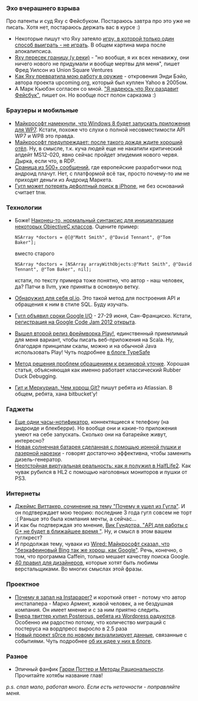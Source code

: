 ### Эхо вчерашнего взрыва
Про патенты и суд Яху с Фейсбуком. Постараюсь завтра про это уже не писать. Хотя нет, постараюсь держать вас в курсе :)

* Некоторые пишут что Яху затеяло [игру, в которой только один способ выиграть - не играть](http://www.feld.com/wp/archives/2012/03/games-where-the-only-winning-move-is-not-to-play.html). В общем картина мира после апокалипсиса.
* [Яху пересек границу (у реки)](http://www.avc.com/a_vc/2012/03/yahoo-crosses-the-line.html) - "но вообще, я их всех ненавижу, они ничего нового не придумали и вообще мертвы для меня", пишет Фред Уилсон из Union Square Ventures
* [Как Яху превратила мою работу в оружие](http://www.wired.com/epicenter/2012/03/opinion-baio-yahoo-patent-lie/) - откровения Энди Бэйо, автора проекта upcoming.org, который был куплен Yahoo в 2005ом.
* А Марк Кьюбэн согласен со мной. ["Я надеюсь что Яху раздавит Фейсбук"](http://blogmaverick.com/2012/03/13/i-hope-yahoo-crushes-facebook-in-its-patent-suit/), пишет он. Но вообще пост полон сарказма :)

### Браузеры и мобильные
* [Майкрософт намекнули, что Windows 8 будет запускать приложения для WP7](http://www.extremetech.com/computing/122289-microsoft-hints-that-windows-8-will-run-windows-phone-7-apps). Кстати, похоже что слухи о полной несовместимости API WP7 и WP8 это правда.
* [Майкрософт предупреждает: после такого дождя ждите хороший отёл](http://www.zdnet.com/blog/security/microsoft-warns-expect-exploits-for-critical-windows-worm-hole/10745). Ну, в смысле, т.к. куча людей еще не накатили критический апдейт MS12-020, явно сейчас пройдет эпидемия нового червя. Дырка, если что, в RDP.
* [Сраница из 500+ сообщений](https://groups.google.com/a/googleproductforums.com/forum/#!category-topic/checkout-merchant/selling-with-google-checkout/AM5NpAx6wpw), где европейские разработчики под андроид плачут. Нет, с платформой всё так, просто почему-то им не приходят деньги из Андроид Маркета.
* [Гугл может потерять дефолтный поиск в iPhone](http://thenextweb.com/apple/2012/03/13/the-ftc-subpoena-of-apple-could-spell-the-end-of-googles-default-search-status-on-the-iphone/), не без оснований считает tnw.


### Технологии
* Боже! [Наконец-то, нормальный синтаксис для инициализации некоторых ObjectiveC классов](http://deallocatedobjects.com/posts/new-objective-c-literal-syntax-for-nsarray,-nsdictionary-&-nsnumber). Оцените пример:

  `NSArray *doctors = @[@"Matt Smith", @"David Tennant", @"Tom Baker"];` 

  вместо старого
  
  `NSArray *doctors = [NSArray arrayWithObjects:@"Matt Smith", @"David Tennant", @"Tom Baker", nil];`
  
  кстати, по тексту примера тоже понятно, что автор - наш человек, да? Патчи в llvm, уже приняты в основную ветку.
  
* [Обнаружил для себя ql.io](http://ql.io/). Это такой метод для построения API и обращения к ним в стиле SQL. Буду изучать.
* [Гугл объявил сроки Google I/O](https://developers.google.com/events/io/) - 27-29 июня, Сан-Франциско. Кстати, [регистрация на Google Code Jam 2012 открыта](http://code.google.com/codejam/).
* [Вышел второй релиз фреймворка Play!](http://www.playframework.org/), единственный приемлимый для меня вариант, чтобы писать веб-приложения на Scala. Ну, благодаря принципам скалы, можно и на обычной Java использовать Play! Чуть подробнее [в блоге TypeSafe](http://blog.typesafe.com/introducing-play-20)
* [Метод решения проблем обращением к резиновой уточке](http://www.codinghorror.com/blog/2012/03/rubber-duck-problem-solving.html). Хорошая статья, объясняющая как именно работает классический Rubber Duck Debugging.
* [Гит и Меркуриал. Чем хорош Git?](http://blogs.atlassian.com/2012/03/git-vs-mercurial-why-git/) пишут ребята из Atlassian. В общем, ребята, хана bitbucket'у!

### Гаджеты
* [Еще одни часы-нотификатор](http://www.getinpulse.com/), коннектящиеся к телефону (на андроиде и блекберри). Но вообще они и какие-то приложения умеют на себе запускать. Сколько они на батарейке живут, интересно?
* [Новая солнечная батарея сделанная с помощью ионной пушки и лазерной нарезки](http://www.extremetech.com/extreme/122231-solar-panels-made-with-ion-cannon-are-cheap-enough-to-challenge-fossil-fuels) - говорят достаточно эффективна, чтобы заменить дизель-генератор. 
* [Неотстойная виртуальная реальность: как я полужил в HalfLife2](http://arstechnica.com/gaming/news/2012/03/virtual-reality-that-doesnt-suck-my-time-inside-half-life-2.ars). Как чувак рубился в HL2 с помощью наголовных мониторов и пушки от PS3.

### Интернеты

* [Джеймс Виттакер, сочинение на тему "Почему я ушел из Гугла"](http://blogs.msdn.com/b/jw_on_tech/archive/2012/03/13/why-i-left-google.aspx). И он подтверждает мою теорию: последние 3 года гугл совсем не торт :( Раньше это была компания мечты, а сейчас…
* И как бы подтверждая это мнение, [Вик Гундотра, "API для работы с G+ не будет в ближайшее время "](http://siliconfilter.com/googles-vic-gundotra-majority-of-content-shared-on-google-is-not-public-readwrite-api-not-coming-anytime-soon/). Ну, и смысл в этом вашем гуглкрест?
* И продолжая тему, чуваки из [Wired: Майкрософт сказал, что "безкaфеиновый Bing так же хорош, как Google"](http://www.wired.com/wiredenterprise/2012/03/microsoft-bing-v-google/). Речь, конечно, о том, что программа Caffein, только мешает качеству поиска Google.
* [40 правил для дизайнеров](http://photoshopetiquette.com/), которые хотят быть любимы верстальщиками. Во многих смыслах этой фразы.

### Проектное
* [Почему я запал на Instapaper?](http://www.elezea.com/2012/03/sticking-with-instapaper/) и короткий ответ - потому что автор инстапапера - Марко Армент, живой человек, а не бездушная компания. Он имеет мнение и с за ним приятно следить.
* [Вчера твиттер купил Posterous, ребята из Wordpress радуются](http://en.blog.wordpress.com/2012/03/13/posterous-joins-twitter/). Особенно им радостно потому, что количество миграций с постеруса на вордпресс выросло в 2.5 раза
* [Новый проект s0rce по новому визуализирует данные](http://s0rce.com/issue-event/republican-primary), связанные с событиями. Чуть подробнее [об их идее у них в блоге](http://s0rce.com/blog/post/fixing-the-news).

### Разное
* Эпичный фанфик [Гарри Поттер и Методы Рациональности](http://hpmor.com/). Прочитайте хотябы название глав!

*p.s. спал мало,  работал много. Если есть неточности - поправляйте меня.*
